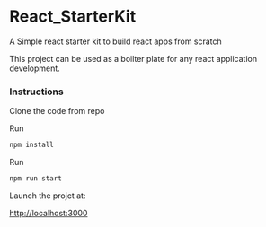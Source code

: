 # React_StarterKit
A Simple react starter kit to build react apps from scratch

This project can be used as a boilter plate for any react application development.

### Instructions

Clone the code from repo

Run 
```js
npm install
```

Run 
```js
npm run start
```
Launch the projct at: 

[http://localhost:3000](http://localhost:3000)
